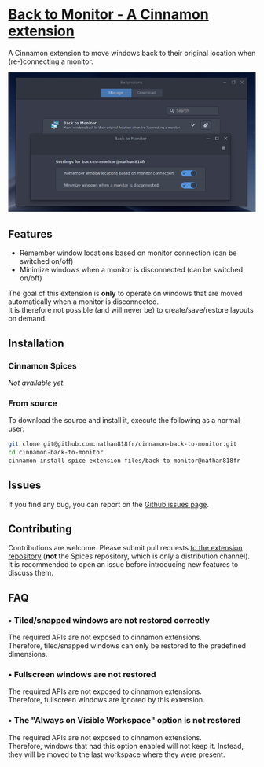 # [Back to Monitor - A Cinnamon extension][repo]

A Cinnamon extension to move windows back to their original location when (re-)connecting a monitor.

![Screenshot](./screenshot.png?raw=true)

## Features

-   Remember window locations based on monitor connection (can be switched on/off)
-   Minimize windows when a monitor is disconnected (can be switched on/off)

The goal of this extension is **only** to operate on windows that are moved automatically when a monitor is disconnected.\
It is therefore not possible (and will never be) to create/save/restore layouts on demand.

## Installation

### Cinnamon Spices

_Not available yet._

### From source

To download the source and install it, execute the following as a normal user:

```bash
git clone git@github.com:nathan818fr/cinnamon-back-to-monitor.git
cd cinnamon-back-to-monitor
cinnamon-install-spice extension files/back-to-monitor@nathan818fr
```

## Issues

If you find any bug, you can report on the [Github issues page][issues].

## Contributing

Contributions are welcome. Please submit pull requests [to the extension repository][repo] (**not** the Spices repository, which is only a distribution channel).\
It is recommended to open an issue before introducing new features to discuss them.

## FAQ

### • Tiled/snapped windows are not restored correctly

The required APIs are not exposed to cinnamon extensions.\
Therefore, tiled/snapped windows can only be restored to the predefined dimensions.

### • Fullscreen windows are not restored

The required APIs are not exposed to cinnamon extensions.\
Therefore, fullscreen windows are ignored by this extension.

### • The "Always on Visible Workspace" option is not restored

The required APIs are not exposed to cinnamon extensions.\
Therefore, windows that had this option enabled will not keep it. Instead, they will be moved to the last workspace where they were present.

[repo]: https://github.com/nathan818fr/cinnamon-back-to-monitor
[commits]: https://github.com/nathan818fr/cinnamon-back-to-monitor/commits/master
[issues]: https://github.com/nathan818fr/cinnamon-back-to-monitor/issues
